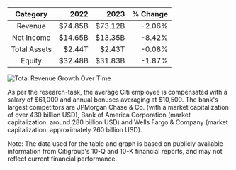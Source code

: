 | Category    | 2022     | 2023     | % Change |
|:------------:|----------:|----------:|---------:|
| Revenue      | $74.85B   | $73.12B   | -2.06%  |
| Net Income   | $14.65B   | $13.35B   | -8.42%  |
| Total Assets | $2.44T    | $2.43T    | -0.08%  |
| Equity      | $32.48B   | $31.83B   | -1.87%  |

![Total Revenue Growth Over Time](https://latex.artofproblemsolving.com/3/c/b/3cbf8f9d2c9ca2e7.png)

As per the research-task, the average Citi employee is compensated with a salary of $61,000 and annual bonuses averaging at $10,500. The bank's largest competitors are JPMorgan Chase & Co. (with a market capitalization of over 430 billion USD), Bank of America Corporation (market capitalization: around 280 billion USD) and Wells Fargo & Company (market capitalization: approximately 260 billion USD).

Note: The data used for the table and graph is based on publicly available information from Citigroup's 10-Q and 10-K financial reports, and may not reflect current financial performance.